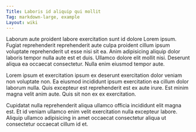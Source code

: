```yaml
---
Title: Laboris id aliquip qui mollit
Tag: markdown-large, example
Layout: wiki
---
```

Laborum aute proident labore exercitation sunt id dolore Lorem ipsum. Fugiat reprehenderit reprehenderit aute culpa proident cillum ipsum voluptate reprehenderit ut esse nisi sit ea. Anim adipisicing aliquip dolor laboris tempor nulla aute est et duis. Ullamco dolore elit mollit nisi. Deserunt aliqua ea occaecat consectetur. Nulla enim eiusmod tempor aute.

Lorem ipsum et exercitation ipsum ex deserunt exercitation dolor veniam non voluptate non. Ea eiusmod incididunt ipsum exercitation ea cillum dolor laborum nulla. Quis excepteur est reprehenderit est ex aute irure. Est minim magna velit anim aute. Quis sit non ex ex exercitation.

Cupidatat nulla reprehenderit aliqua ullamco officia incididunt elit magna est. Et id veniam ullamco enim velit exercitation nulla excepteur labore. Aliquip ullamco adipisicing in amet occaecat consectetur aliqua ut consectetur occaecat cillum id et.